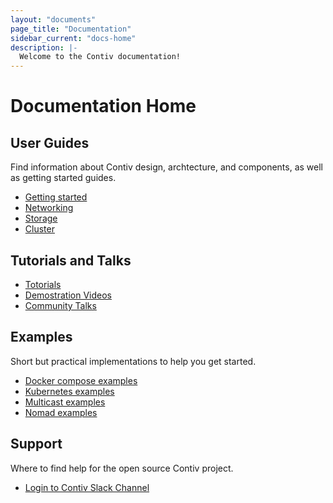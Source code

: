 ```yaml
---
layout: "documents"
page_title: "Documentation"
sidebar_current: "docs-home"
description: |-
  Welcome to the Contiv documentation!
---
```

# Documentation Home

## User Guides
Find information about Contiv design, archtecture, and components, as well as getting started
guides.

- [Getting started](/documents/gettingStarted)
- [Networking](/documents/networking)
- [Storage](/documents/storage)
- [Cluster](/documents/cluster)

## Tutorials and Talks
- [Totorials](/documents/tutorials)
- [Demostration Videos](/documents/demos)
- [Community Talks](/documents/talks)


## Examples
Short but practical implementations to help you get started.

- [Docker compose examples](/documents/samples)
- [Kubernetes examples](/documents/samples)
- [Multicast examples](/documents/samples)
- [Nomad examples](/documents/samples)


## Support
Where to find help for the open source Contiv project.

- <a href="https://contiv-slack.herokuapp.com" target="_blank"> Login to Contiv Slack Channel </a>
